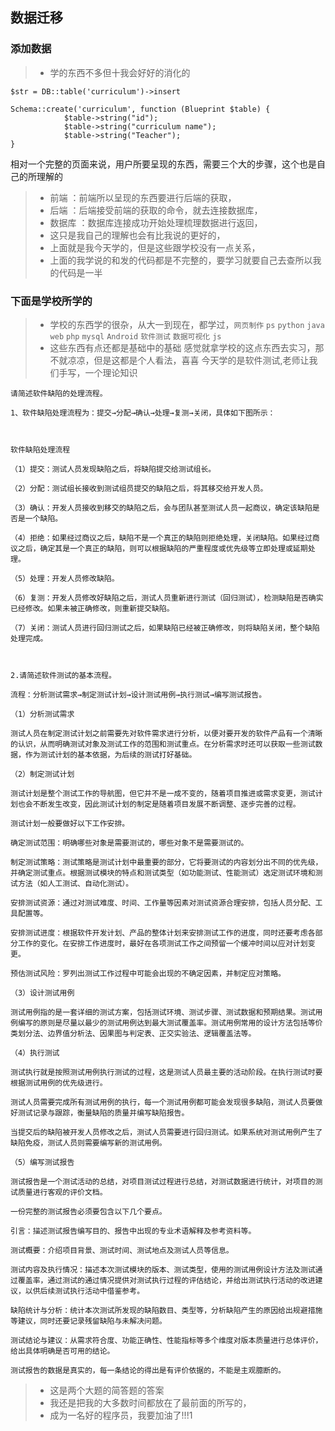 ## 数据迁移
### 添加数据
> * 学的东西不多但十我会好好的消化的
```
$str = DB::table('curriculum')->insert

Schema::create('curriculum', function (Blueprint $table) {
            $table->string("id");
            $table->string("curriculum name");
            $table->string("Teacher");
}
```
相对一个完整的页面来说，用户所要呈现的东西，需要三个大的步骤，这个也是自己的所理解的
> * 前端 ：前端所以呈现的东西要进行后端的获取，
> * 后端 ：后端接受前端的获取的命令，就去连接数据库，
> * 数据库 ：数据库连接成功开始处理梳理数据进行返回，
> * 这只是我自己的理解也会有比我说的更好的，
> * 上面就是我今天学的，但是这些跟学校没有一点关系，
> * 上面的我学说的和发的代码都是不完整的，要学习就要自己去查所以我的代码是一半
### 下面是学校所学的
> * 学校的东西学的很杂，从大一到现在，都学过，`网页制作` `ps` `python` `java` `web` `php` `mysql` `Android` `软件测试` `数据可视化` `js`
> * 这些东西有点还都是基础中的基础 感觉就拿学校的这点东西去实习，那不就凉凉，但是这都是个人看法，喜喜
今天学的是软件测试,老师让我们手写，一个理论知识
```
请简述软件缺陷的处理流程。

1、软件缺陷处理流程为：提交→分配→确认→处理→复测→关闭，具体如下图所示：



软件缺陷处理流程

（1）提交：测试人员发现缺陷之后，将缺陷提交给测试组长。

（2）分配：测试组长接收到测试组员提交的缺陷之后，将其移交给开发人员。

（3）确认：开发人员接收到移交的缺陷之后，会与团队甚至测试人员一起商议，确定该缺陷是否是一个缺陷。

（4）拒绝：如果经过商议之后，缺陷不是一个真正的缺陷则拒绝处理，关闭缺陷。如果经过商议之后，确定其是一个真正的缺陷，则可以根据缺陷的严重程度或优先级等立即处理或延期处理。

（5）处理：开发人员修改缺陷。

（6）复测：开发人员修改好缺陷之后，测试人员重新进行测试（回归测试），检测缺陷是否确实已经修改。如果未被正确修改，则重新提交缺陷。

（7）关闭：测试人员进行回归测试之后，如果缺陷已经被正确修改，则将缺陷关闭，整个缺陷处理完成。



2.请简述软件测试的基本流程。

流程：分析测试需求→制定测试计划→设计测试用例→执行测试→编写测试报告。

（1）分析测试需求

测试人员在制定测试计划之前需要先对软件需求进行分析，以便对要开发的软件产品有一个清晰的认识，从而明确测试对象及测试工作的范围和测试重点。在分析需求时还可以获取一些测试数据，作为测试计划的基本依据，为后续的测试打好基础。

（2）制定测试计划

测试计划是整个测试工作的导航图，但它并不是一成不变的，随着项目推进或需求变更，测试计划也会不断发生改变，因此测试计划的制定是随着项目发展不断调整、逐步完善的过程。

测试计划一般要做好以下工作安排。

确定测试范围：明确哪些对象是需要测试的，哪些对象不是需要测试的。

制定测试策略：测试策略是测试计划中最重要的部分，它将要测试的内容划分出不同的优先级，并确定测试重点。根据测试模块的特点和测试类型（如功能测试、性能测试）选定测试环境和测试方法（如人工测试、自动化测试）。

安排测试资源：通过对测试难度、时间、工作量等因素对测试资源合理安排，包括人员分配、工具配置等。

安排测试进度：根据软件开发计划、产品的整体计划来安排测试工作的进度，同时还要考虑各部分工作的变化。在安排工作进度时，最好在各项测试工作之间预留一个缓冲时间以应对计划变更。

预估测试风险：罗列出测试工作过程中可能会出现的不确定因素，并制定应对策略。

（3）设计测试用例

测试用例指的是一套详细的测试方案，包括测试环境、测试步骤、测试数据和预期结果。测试用例编写的原则是尽量以最少的测试用例达到最大测试覆盖率。测试用例常用的设计方法包括等价类划分法、边界值分析法、因果图与判定表、正交实验法、逻辑覆盖法等。

（4）执行测试

测试执行就是按照测试用例执行测试的过程，这是测试人员最主要的活动阶段。在执行测试时要根据测试用例的优先级进行。

测试人员需要完成所有测试用例的执行，每一个测试用例都可能会发现很多缺陷，测试人员要做好测试记录与跟踪，衡量缺陷的质量并编写缺陷报告。

当提交后的缺陷被开发人员修改之后，测试人员需要进行回归测试。如果系统对测试用例产生了缺陷免疫，测试人员则需要编写新的测试用例。

（5）编写测试报告

测试报告是一个测试活动的总结，对项目测试过程进行总结，对测试数据进行统计，对项目的测试质量进行客观的评价文档。

一份完整的测试报告必须要包含以下几个要点。

引言：描述测试报告编写目的、报告中出现的专业术语解释及参考资料等。

测试概要：介绍项目背景、测试时间、测试地点及测试人员等信息。

测试内容及执行情况：描述本次测试模块的版本、测试类型，使用的测试用例设计方法及测试通过覆盖率，通过测试的通过情况提供对测试执行过程的评估结论，并给出测试执行活动的改进建议，以供后续测试执行活动中借鉴参考。

缺陷统计与分析：统计本次测试所发现的缺陷数目、类型等，分析缺陷产生的原因给出规避措施等建议，同时还要记录残留缺陷与未解决问题。

测试结论与建议：从需求符合度、功能正确性、性能指标等多个维度对版本质量进行总体评价，给出具体明确是否可用的结论。

测试报告的数据是真实的，每一条结论的得出是有评价依据的，不能是主观臆断的。

```
> * 这是两个大题的简答题的答案
> * 我还是把我的大多数时间都放在了最前面的所写的，
> * 成为一名好的程序员，我要加油了!!!1